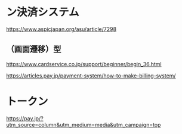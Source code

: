 # ン決済システム
https://www.aspicjapan.org/asu/article/7298

## （画面遷移）型
https://www.cardservice.co.jp/support/beginner/begin_36.html

https://articles.pay.jp/payment-system/how-to-make-billing-system/

# トークン
https://pay.jp/?utm_source=column&utm_medium=media&utm_campaign=top
